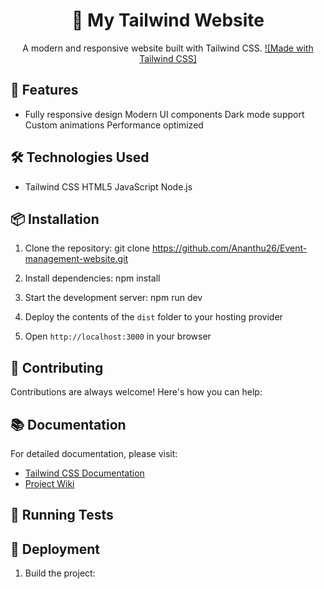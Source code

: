 <div align="center">

 # 🌟 My Tailwind Website
A modern and responsive website built with Tailwind CSS.
[![Made with Tailwind CSS]](https://tailwindcss.com)
</div>

## 🚀 Features
- Fully responsive design
 Modern UI components
 Dark mode support
 Custom animations
 Performance optimized

## 🛠️ Technologies Used
- Tailwind CSS
 HTML5
 JavaScript
 Node.js

## 📦 Installation

1. Clone the repository:
git clone https://github.com/Ananthu26/Event-management-website.git

2. Install dependencies:
npm install

3. Start the development server:
npm run dev

4. Deploy the contents of the `dist` folder to your hosting provider

5. Open `http://localhost:3000` in your browser


## 👥 Contributing

Contributions are always welcome! Here's how you can help:

## 📚 Documentation

For detailed documentation, please visit:
- [Tailwind CSS Documentation](https://tailwindcss.com/docs)
- [Project Wiki](https://github.com/yourusername/your-repo-name/wiki)

## 🧪 Running Tests


## 🚀 Deployment

1. Build the project:
